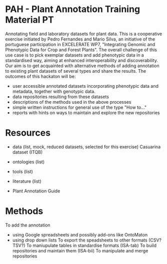 # PAH - Plant Annotation Training Material PT
Annotating field and laboratory datasets for plant data. 
This is a cooperative exercise initiated by Pedro Fernandes and Mario Silva, an initiative of the portuguese participation in EXCELERATE WP7, "Integrating Genomic and Phenotypic Data for Crop and Forest Plants". The overall challenge of this use case is to pick exemplar datasets and add phenotypic data in a standardised way, aiming at enhanced interoperability and discoverability.
Our aim is to get acquainted with alternative methods of adding annotation to existing plant datasets of several types and share the results. 
The outcomes of this hackaton will be:
- user accessible annotated datasets incorporating phenotypic data and metadata, together with genotypic data.
- data repositories resulting from these datasets
- descriptions of the methods used in the above processes
- simple written instructions for general use of the type "How to..."
- reports with hints on ways to maintain and explore the new repositories

# Resources #
- data (list, mock, reduced datasets, selected for this exercise)
Casuarina dataset (ITQB)

- ontologies (list)

- tools (list)

- literature (list)
- Plant Annotation Guide


# Methods #
To add the annotation
- using Google spreadsheets and possibly add-ons like OntoMaton
- using drop down lists
To export the speadsheets to other formats (CSV? TSV?)
To maniupulate tables in standardise formats (ISA-tab)
To build repositories and maintain them (ISA-bii)
To manipulate and merge repositories

